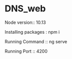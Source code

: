 # DNS_web

Node version:: 10.13

Installing packages : npm i

Running Command :: ng serve

Running Port :: 4200